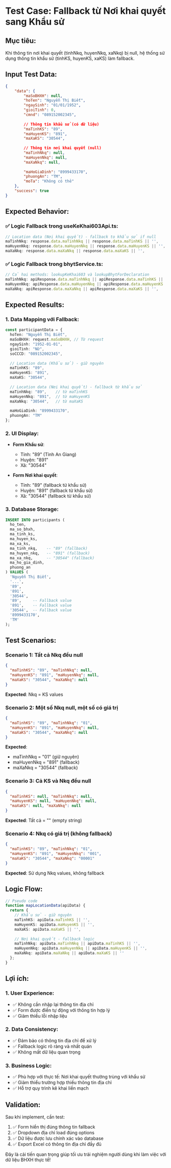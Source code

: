 # Test Case: Fallback từ Nơi khai quyết sang Khẩu sử

## Mục tiêu:
Khi thông tin nơi khai quyết (tinhNkq, huyenNkq, xaNkq) bị null, hệ thống sử dụng thông tin khẩu sử (tinhKS, huyenKS, xaKS) làm fallback.

## Input Test Data:
```json
{
    "data": {
        "maSoBHXH": null,
        "hoTen": "Nguyễn Thị Biết",
        "ngaySinh": "01/01/1952",
        "gioiTinh": 0,
        "cmnd": "089152002345",
        
        // Thông tin khẩu sử (có dữ liệu)
        "maTinhKS": "89",
        "maHuyenKS": "891", 
        "maXaKS": "30544",
        
        // Thông tin nơi khai quyết (null)
        "maTinhNkq": null,
        "maHuyenNkq": null,
        "maXaNkq": null,
        
        "maHoGiaDinh": "8999433170",
        "phuongAn": "TM",
        "moTa": "Không có thẻ"
    },
    "success": true
}
```

## Expected Behavior:

### ✅ Logic Fallback trong useKeKhai603Api.ts:
```typescript
// Location data (Nơi khai quyết) - fallback to khẩu sử if null
maTinhNkq: response.data.maTinhNkq || response.data.maTinhKS || '',
maHuyenNkq: response.data.maHuyenNkq || response.data.maHuyenKS || '',
maXaNkq: response.data.maXaNkq || response.data.maXaKS || '',
```

### ✅ Logic Fallback trong bhytService.ts:
```typescript
// Cả hai methods: lookupKeKhai603 và lookupBhytForDeclaration
maTinhNkq: apiResponse.data.maTinhNkq || apiResponse.data.maTinhKS || '',
maHuyenNkq: apiResponse.data.maHuyenNkq || apiResponse.data.maHuyenKS || '',
maXaNkq: apiResponse.data.maXaNkq || apiResponse.data.maXaKS || '',
```

## Expected Results:

### 1. **Data Mapping với Fallback**:
```typescript
const participantData = {
  hoTen: "Nguyễn Thị Biết",
  maSoBHXH: request.maSoBHXH, // Từ request
  ngaySinh: "1952-01-01",
  gioiTinh: "Nữ",
  soCCCD: "089152002345",
  
  // Location data (Khẩu sử) - giữ nguyên
  maTinhKS: "89",
  maHuyenKS: "891", 
  maXaKS: "30544",
  
  // Location data (Nơi khai quyết) - fallback từ khẩu sử
  maTinhNkq: "89",    // từ maTinhKS
  maHuyenNkq: "891",  // từ maHuyenKS
  maXaNkq: "30544",   // từ maXaKS
  
  maHoGiaDinh: "8999433170",
  phuongAn: "TM"
};
```

### 2. **UI Display**:
- **Form Khẩu sử**: 
  - Tỉnh: "89" (Tỉnh An Giang)
  - Huyện: "891" 
  - Xã: "30544"

- **Form Nơi khai quyết**: 
  - Tỉnh: "89" (fallback từ khẩu sử)
  - Huyện: "891" (fallback từ khẩu sử)
  - Xã: "30544" (fallback từ khẩu sử)

### 3. **Database Storage**:
```sql
INSERT INTO participants (
  ho_ten,
  ma_so_bhxh,
  ma_tinh_ks,
  ma_huyen_ks, 
  ma_xa_ks,
  ma_tinh_nkq,    -- "89" (fallback)
  ma_huyen_nkq,   -- "891" (fallback)
  ma_xa_nkq,      -- "30544" (fallback)
  ma_ho_gia_dinh,
  phuong_an
) VALUES (
  'Nguyễn Thị Biết',
  '...',
  '89',
  '891',
  '30544',
  '89',     -- Fallback value
  '891',    -- Fallback value  
  '30544',  -- Fallback value
  '8999433170',
  'TM'
);
```

## Test Scenarios:

### Scenario 1: Tất cả Nkq đều null
```json
{
  "maTinhKS": "89", "maTinhNkq": null,
  "maHuyenKS": "891", "maHuyenNkq": null,
  "maXaKS": "30544", "maXaNkq": null
}
```
**Expected**: Nkq = KS values

### Scenario 2: Một số Nkq null, một số có giá trị
```json
{
  "maTinhKS": "89", "maTinhNkq": "01",
  "maHuyenKS": "891", "maHuyenNkq": null,
  "maXaKS": "30544", "maXaNkq": null
}
```
**Expected**: 
- maTinhNkq = "01" (giữ nguyên)
- maHuyenNkq = "891" (fallback)
- maXaNkq = "30544" (fallback)

### Scenario 3: Cả KS và Nkq đều null
```json
{
  "maTinhKS": null, "maTinhNkq": null,
  "maHuyenKS": null, "maHuyenNkq": null,
  "maXaKS": null, "maXaNkq": null
}
```
**Expected**: Tất cả = "" (empty string)

### Scenario 4: Nkq có giá trị (không fallback)
```json
{
  "maTinhKS": "89", "maTinhNkq": "01",
  "maHuyenKS": "891", "maHuyenNkq": "001",
  "maXaKS": "30544", "maXaNkq": "00001"
}
```
**Expected**: Sử dụng Nkq values, không fallback

## Logic Flow:

```typescript
// Pseudo code
function mapLocationData(apiData) {
  return {
    // Khẩu sử - giữ nguyên
    maTinhKS: apiData.maTinhKS || '',
    maHuyenKS: apiData.maHuyenKS || '',
    maXaKS: apiData.maXaKS || '',
    
    // Nơi khai quyết - fallback logic
    maTinhNkq: apiData.maTinhNkq || apiData.maTinhKS || '',
    maHuyenNkq: apiData.maHuyenNkq || apiData.maHuyenKS || '',
    maXaNkq: apiData.maXaNkq || apiData.maXaKS || ''
  };
}
```

## Lợi ích:

### 1. **User Experience**:
- ✅ Không cần nhập lại thông tin địa chỉ
- ✅ Form được điền tự động với thông tin hợp lý
- ✅ Giảm thiểu lỗi nhập liệu

### 2. **Data Consistency**:
- ✅ Đảm bảo có thông tin địa chỉ để xử lý
- ✅ Fallback logic rõ ràng và nhất quán
- ✅ Không mất dữ liệu quan trọng

### 3. **Business Logic**:
- ✅ Phù hợp với thực tế: Nơi khai quyết thường trùng với khẩu sử
- ✅ Giảm thiểu trường hợp thiếu thông tin địa chỉ
- ✅ Hỗ trợ quy trình kê khai liền mạch

## Validation:

Sau khi implement, cần test:
1. ✅ Form hiển thị đúng thông tin fallback
2. ✅ Dropdown địa chỉ load đúng options
3. ✅ Dữ liệu được lưu chính xác vào database
4. ✅ Export Excel có thông tin địa chỉ đầy đủ

Đây là cải tiến quan trọng giúp tối ưu trải nghiệm người dùng khi làm việc với dữ liệu BHXH thực tế!
